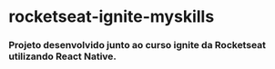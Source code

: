 # rocketseat-ignite-myskills
### Projeto desenvolvido junto ao curso ignite da Rocketseat utilizando React Native.
